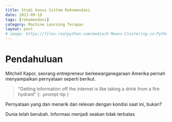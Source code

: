 ```yaml
---
title: Studi Kasus Sistem Rekomendasi
date: 2023-09-19
tags: [rekomendasi]
category: Machine Learning Terapan
layout: post
# image: https://files.realpython.com/media/K-Means-Clustering-in-Python_Watermarked.70101a29a2a2.jpg
---
```


# Pendahuluan

Mitchell Kapor, seorang entrepreneur berkewarganegaraan Amerika pernah menyampaikan pernyataan seperti berikut.

>“Getting information off the internet is like taking a drink from a fire hydrant”
{: .prompt-tip }

Pernyataan yang dan menarik dan relevan dengan kondisi saat ini, bukan?

Dunia telah berubah. Informasi menjadi seakan tidak terbatas
